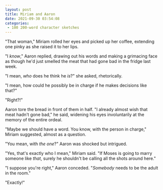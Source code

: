 ```yaml
---
layout: post
title: Miriam and Aaron
date: 2021-09-30 03:54:08
categories:
 - 100 200-word character sketches
---
```


"That woman," Miriam rolled her eyes and picked up her coffee, extending one pinky as she raised it to her lips.

"I _know_," Aaron replied, drawing out his words and making a grimacing face as though he'd just smelled the meat that had gone bad in the fridge last week.

"I mean, _who_ does he think he _is_?" she asked, rhetorically.

"I mean, how could he possibly be in charge if he makes decisions like that?"

"Right?!"

Aaron tore the bread in front of them in half. "I already almost wish that meat hadn't gone bad," he said, widening his eyes involuntarily at the memory of the entire ordeal.

"Maybe we should have a word. You know, with the person in charge," Miriam suggested, almost as a question.

"You mean, with _the one_?" Aaron was shocked but intrigued.

"Yes, that's exactly who I mean," Miriam said. "If Moses is going to marry someone like _that_, surely he shouldn't be calling all the shots around here."

"I suppose you're right," Aaron conceded. "_Somebody_ needs to be the adult in the room."

"Exactly!"

